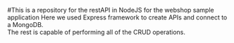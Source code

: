 #This is a repository for the restAPI in NodeJS for the webshop sample application
Here we used Express framework to create APIs and connect to a MongoDB.<br>
The rest is capable of performing all of the CRUD operations.